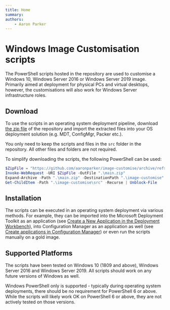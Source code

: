 ```yaml
---
title: Home
summary: 
authors:
    - Aaron Parker
---
```

# Windows Image Customisation scripts

The PowerShell scripts hosted in the repository are used to customise a Windows 10, Windows Server 2016 or Windows Server 2019 image. Primarily aimed at deployment for physical PCs and virtual desktops, however, the customisations will also work for Windows Server infrastructure roles.

## Download

To use the scripts in an operating system deployment pipeline, download [the zip file](https://github.com/aaronparker/image-customise/archive/refs/heads/main.zip) of the repository and import the extracted files into your OS deployment solution (e.g. MDT, ConfigMgr, Packer etc.).

You only need to keep the scripts and files in the `src` folder in the repository. All other files and folders are not required.

To simplify downloading the scripts, the following PowerShell can be used:

```powershell
$ZipFile = "https://github.com/aaronparker/image-customise/archive/refs/heads/main.zip"
Invoke-WebRequest -URI $ZipFile -OutFile ".\main.zip"
Expand-Archive -Path ".\main.zip" -DestinationPath ".\image-customise"
Get-ChildItem -Path ".\image-customise\src" -Recurse | Unblock-File
```

## Installation

The scripts can be executed in an operating system deployment via various methods. For example, they can be imported into the Microsoft Deployment Toolkit as an application (see [Create a New Application in the Deployment Workbench](https://docs.microsoft.com/en-us/mem/configmgr/mdt/use-the-mdt#CreateaNewApplicationintheDeploymentWorkbench)), into Configuration Manager as an application as well (see [Create applications in Configuration Manager](https://docs.microsoft.com/en-us/mem/configmgr/apps/deploy-use/create-applications)) or even run the scripts manually on a gold image.

## Supported Platforms

The scripts have been tested on Windows 10 (1809 and above), Windows Server 2016 and Windows Server 2019. All scripts should work on any future versions of Windows as well.

Windows PowerShell only is supported - typically during operating system deployments, there should be no requirement for PowerShell 6 or above. While the scripts will likely work OK on PowerShell 6 or above, they are not actively tested on those versions.
